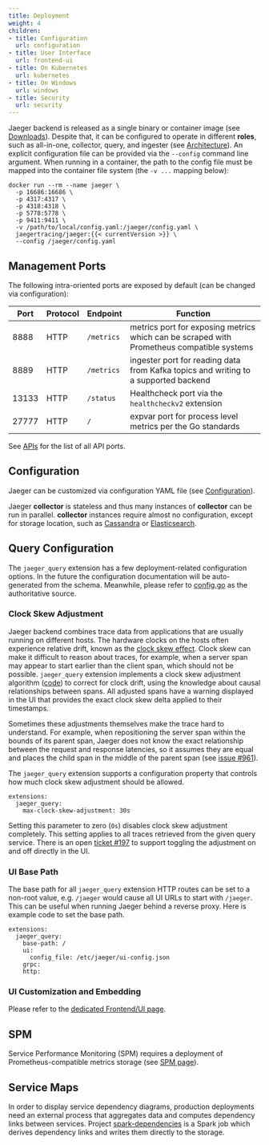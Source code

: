 ```yaml
---
title: Deployment
weight: 4
children:
- title: Configuration
  url: configuration
- title: User Interface
  url: frontend-ui
- title: On Kubernetes
  url: kubernetes
- title: On Windows
  url: windows
- title: Security
  url: security
---
```


Jaeger backend is released as a single binary or container image (see [Downloads](../../../download/)). Despite that, it can be configured to operate in different **roles**, such as all-in-one, collector, query, and ingester (see [Architecture](../architecture/)). An explicit configuration file can be provided via the `--config` command line argument. When running in a container, the path to the config file must be mapped into the container file system (the `-v ...` mapping below):

```
docker run --rm --name jaeger \
  -p 16686:16686 \
  -p 4317:4317 \
  -p 4318:4318 \
  -p 5778:5778 \
  -p 9411:9411 \
  -v /path/to/local/config.yaml:/jaeger/config.yaml \
  jaegertracing/jaeger:{{< currentVersion >}} \
  --config /jaeger/config.yaml
```

## Management Ports

The following intra-oriented ports are exposed by default (can be changed via configuration):

Port  | Protocol | Endpoint   | Function
----- | -------  | ---------- | --------
8888  | HTTP     | `/metrics` | metrics port for exposing metrics which can be scraped with Prometheus compatible systems
8889  | HTTP     | `/metrics` | ingester port for reading data from Kafka topics and writing to a supported backend
13133 | HTTP     | `/status`  | Healthcheck port via the `healthcheckv2` extension
27777 | HTTP     | `/`        | expvar port for process level metrics per the Go standards

See [APIs](../apis/) for the list of all API ports.

## Configuration

Jaeger can be customized via configuration YAML file (see [Configuration](../configuration/)).

Jaeger **collector** is stateless and thus many instances of **collector** can be run in parallel. **collector** instances require almost no configuration, except for storage location, such as [Cassandra](../cassandra/#configuration) or [Elasticsearch](../elasticsearch/#configuration).

## Query Configuration

The `jaeger_query` extension has a few deployment-related configuration options. In the future the configuration documentation will be auto-generated from the schema. Meanwhile, please refer to [config.go](https://github.com/jaegertracing/jaeger/blob/v2.3.0/cmd/jaeger/internal/extension/jaegerquery/config.go#L16) as the authoritative source.

### Clock Skew Adjustment

Jaeger backend combines trace data from applications that are usually running on different hosts. The hardware clocks on the hosts often experience relative drift, known as the [clock skew effect](https://en.wikipedia.org/wiki/Clock_skew). Clock skew can make it difficult to reason about traces, for example, when a server span may appear to start earlier than the client span, which should not be possible. `jaeger_query` extension implements a clock skew adjustment algorithm ([code](https://github.com/jaegertracing/jaeger/blob/v2.3.0/model/adjuster/clockskew.go)) to correct for clock drift, using the knowledge about causal relationships between spans. All adjusted spans have a warning displayed in the UI that provides the exact clock skew delta applied to their timestamps.

Sometimes these adjustments themselves make the trace hard to understand. For example, when repositioning the server span within the bounds of its parent span, Jaeger does not know the exact relationship between the request and response latencies, so it assumes they are equal and places the child span in the middle of the parent span (see [issue #961](https://github.com/jaegertracing/jaeger/issues/961#issuecomment-453925244)).

The `jaeger_query` extension supports a configuration property that controls how much clock skew adjustment should be allowed.

```
extensions:
  jaeger_query:
    max-clock-skew-adjustment: 30s
```

 Setting this parameter to zero (`0s`) disables clock skew adjustment completely. This setting applies to all traces retrieved from the given query service. There is an open [ticket #197](https://github.com/jaegertracing/jaeger-ui/issues/197) to support toggling the adjustment on and off directly in the UI.

### UI Base Path

The base path for all `jaeger_query` extension HTTP routes can be set to a non-root value, e.g. `/jaeger` would cause all UI URLs to start with `/jaeger`. This can be useful when running Jaeger behind a reverse proxy. Here is example code to set the base path.

```
extensions:
  jaeger_query:
    base-path: /
    ui:
      config_file: /etc/jaeger/ui-config.json
    grpc:
    http:
```

### UI Customization and Embedding

Please refer to the [dedicated Frontend/UI page](../frontend-ui/).

## SPM

Service Performance Monitoring (SPM) requires a deployment of Prometheus-compatible metrics storage (see [SPM page](../spm/)).

## Service Maps

In order to display service dependency diagrams, production deployments need an external process that aggregates data and computes dependency links between services. Project [spark-dependencies](https://github.com/jaegertracing/spark-dependencies) is a Spark job which derives dependency links and writes them directly to the storage.

[zipkin-thrift]: https://github.com/jaegertracing/jaeger-idl/blob/master/thrift/zipkincore.thrift
[jaeger-thrift]: https://github.com/jaegertracing/jaeger-idl/blob/master/thrift/jaeger.thrift
[model.proto]: https://github.com/jaegertracing/jaeger-idl/blob/main/proto/api_v2/model.proto
[thriftrw]: https://www.npmjs.com/package/thriftrw
[storage.proto]: https://github.com/jaegertracing/jaeger/blob/v2.3.0/plugin/storage/grpc/proto/storage.proto
[otlp]: https://github.com/open-telemetry/opentelemetry-proto/blob/main/docs/specification.md

